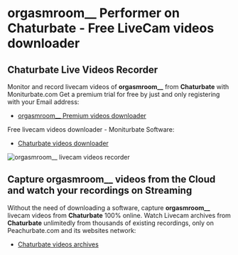 # orgasmroom__ Performer on Chaturbate - Free LiveCam videos downloader

## Chaturbate Live Videos Recorder

Monitor and record livecam videos of **orgasmroom__** from **Chaturbate** with Moniturbate.com
Get a premium trial for free by just and only registering with your Email address:
* [orgasmroom__ Premium videos downloader](https://moniturbate.com/request-demo-licence-key.html)

Free livecam videos downloader - Moniturbate Software:
* [Chaturbate videos downloader](https://moniturbate.com/moniturbate-download-software.html)

![orgasmroom__ livecam videos recorder](https://peachurnet.com/templates/moniturbate-software.png)


## Capture orgasmroom__ videos from the Cloud and watch your recordings on Streaming

Without the need of downloading a software, capture **orgasmroom__** livecam videos from **Chaturbate** 100% online.
Watch Livecam archives from **Chaturbate** unlimitedly from thousands of existing recordings, only on Peachurbate.com and its websites network:
* [Chaturbate videos archives](https://peachurnet.com/)